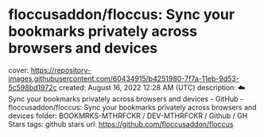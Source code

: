 # floccusaddon/floccus: Sync your bookmarks privately across browsers and devices

cover: https://repository-images.githubusercontent.com/60434915/b4251980-7f7a-11eb-9d53-5c598bd1972c
created: August 16, 2022 12:28 AM (UTC)
description: :cloud: Sync your bookmarks privately across browsers and devices - GitHub - floccusaddon/floccus: Sync your bookmarks privately across browsers and devices
folder: BOOKMRKS-MTHRFCKR / DEV-MTHRFCKR / Github / GH Stars
tags: github stars
url: https://github.com/floccusaddon/floccus